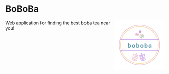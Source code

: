 # BoBoBa
<img align="right" width="159px" src="https://raw.githubusercontent.com/dan-trang/MyFiles/main/boboba_logo.jpg?token=GHSAT0AAAAAABSYJ3MF5ZMIYRG6CHMKT7EWYTLMC2A">
Web application for finding the best boba tea near you!


